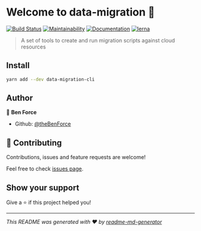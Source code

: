 # Welcome to data-migration 👋

[![Build Status](https://travis-ci.org/theBenForce/data-migration.svg?branch=master)](https://travis-ci.org/theBenForce/data-migration)
[![Maintainability](https://api.codeclimate.com/v1/badges/89a0c1976c9b89979635/maintainability)](https://codeclimate.com/github/theBenForce/data-migration/maintainability)
[![Documentation](https://img.shields.io/badge/documentation-yes-brightgreen.svg)](https://github.com/theBenForce/data-migration)
[![lerna](https://img.shields.io/badge/maintained%20with-lerna-cc00ff.svg)](https://lerna.js.org/)

> A set of tools to create and run migration scripts against cloud resources

## Install

```sh
yarn add --dev data-migration-cli
```

## Author

👤 **Ben Force**

- Github: [@theBenForce](https://github.com/theBenForce)

## 🤝 Contributing

Contributions, issues and feature requests are welcome!

Feel free to check [issues page](https://github.com/theBenForce/data-migration/issues).

## Show your support

Give a ⭐️ if this project helped you!

---

_This README was generated with ❤️ by [readme-md-generator](https://github.com/kefranabg/readme-md-generator)_
